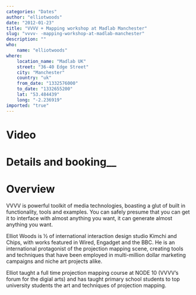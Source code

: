 ```yaml
---
categories: "Dates"
author: "elliotwoods"
date: "2012-01-23"
title: "VVVV + Mapping workshop at Madlab Manchester"
slug: "vvvv- -mapping-workshop-at-madlab-manchester"
description: ""
who: 
    name: "elliotwoods"
where: 
    location_name: "Madlab UK"
    street: "36-40 Edge Street"
    city: "Manchester"
    country: "uk"
    from_date: "1332576000"
    to_date: "1332655200"
    lat: "53.484439"
    long: "-2.236919"
imported: "true"
---
```



# Video
[](http://vimeo.com/35460703)

# Details and booking__
[](http://madlab.org.uk/content/vvvv-maptools-introduction-to-the-tools-of-projection-mapping2/)

# Overview
VVVV is powerful toolkit of media technologies, boasting a glut of built in functionality, tools and examples. You can safely presume that you can get it to interface with almost anything you want, it can generate almost anything you want.

Elliot Woods is ½ of international interaction design studio Kimchi and Chips, with works featured in Wired, Engadget and the BBC. He is an international protagonist of the projection mapping scene, creating tools and techniques that have been employed in multi-million dollar marketing campaigns and niche art projects alike.

Elliot taught a full time projection mapping course at NODE 10 (VVVV’s forum for the digial arts) and has taught primary school students to top university students the art and techniques of projection mapping.